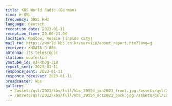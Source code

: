 ```yaml
---
title: KBS World Radio (German)
kind: e-QSL
frequency: 3955 kHz
language: Deutsch
reception_date: 2023-01-11
reception_time: 20.00-21.00
location: Moscow, Russia (inside city)
mail_to: https://world.kbs.co.kr/service/about_report.htm?lang=g
receiver: XHDATA D-808
antenna: its telescopic
station: wooferton
youtube_id: sJFRb3g-Ji8
report_sent: 2023-01-11
responce_sent: 2023-01-11
responce_received: 2023-01-11
broadcaster: kbs
gallery:
  - /assets/qsl/2023/kbs/full/kbs_3955d_jan2023_front.jpg:/assets/qsl/2023/kbs/small/kbs_3955d_jan2023_front.jpg
  - /assets/qsl/2023/kbs/full/kbs_3955d_oct2023_back.jpg:/assets/qsl/2023/kbs/small/kbs_3955d_jan2023_back.jpg
---
```

